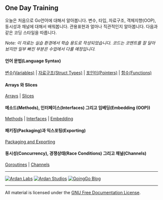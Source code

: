 ## One Day Training
오늘은 처음으로 Go언어에 대해서 알아봅니다. 변수, 타입, 자료구조, 객체지향(OOP), 동시성과 채널에 대해서 배워봅니다. 관용표현과 얼마나 직관적인지 알아봅니다. 다음과 같은 코딩 스타일을 따릅니다.

*Note: 이 자료는 실습 환경에서 학습 용도로 작성되었습니다. 코드는 코멘트를 잘 달아놨지만 일부 빠진 부분은 수업에서 다룰 예정입니다.*

#### 언어 문법(Language Syntax)
[변수(Variables)](../01-language_syntax/01-variables/readme.md) | 
[자료구조(Struct Types)](../01-language_syntax/02-struct_types/readme.md) | 
[포인터(Pointers)](../01-language_syntax/03-pointers/readme.md) | 
[함수(Functions)](../01-language_syntax/06-functions/readme.md)

#### Arrays 와 Slices
[Arrays](../02-array_slices_maps/01-arrays/readme.md) | 
[Slices](../02-array_slices_maps/02-slices/readme.md)

#### 메소드(Methods), 인터페이스(Interfaces) 그리고 임베딩(Embedding (OOP))
[Methods](../03-methods_interfaces_embedding/01-methods/readme.md) | 
[Interfaces](../03-methods_interfaces_embedding/02-interfaces/readme.md) | 
[Embedding](../03-methods_interfaces_embedding/03-embedding/readme.md)

#### 패키징(Packaging)과 익스포팅(Exporting)
[Packaging and Exporting](../04-packaging_exporting/readme.md)

#### 동시성(Concurrency), 경쟁상태(Race Conditions) 그리고 채널(Channels)
[Goroutines](../07-concurrency_channels/01-goroutines/readme.md) | 
[Channels](../07-concurrency_channels/03-channels/readme.md)

___
[![Ardan Labs](images/ggt_logo.png)](http://www.ardanlabs.com)
[![Ardan Studios](images/ardan_logo.png)](http://www.ardanstudios.com)
[![GoingGo Blog](images/ggb_logo.png)](http://www.goinggo.net)
___
All material is licensed under the [GNU Free Documentation License](https://github.com/ArdanStudios/gotraining/blob/master/LICENSE).
